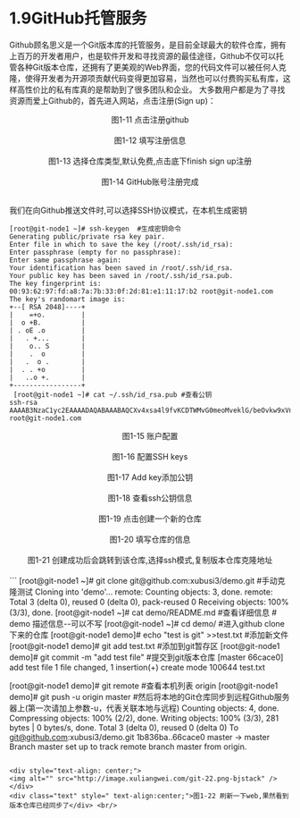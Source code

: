 # 1.9GitHub托管服务
Github顾名思义是一个Git版本库的托管服务，是目前全球最大的软件仓库，拥有上百万的开发者用户，也是软件开发和寻找资源的最佳途径，Github不仅可以托管各种Git版本仓库，还拥有了更美观的Web界面，您的代码文件可以被任何人克隆，使得开发者为开源项贡献代码变得更加容易，当然也可以付费购买私有库，这样高性价比的私有库真的是帮助到了很多团队和企业。
大多数用户都是为了寻找资源而爱上Github的，首先进入网站，点击注册(Sign up)：
<div style="text-align: center;">
<img alt="" src="http://image.xuliangwei.com/git-11.png-bjstack" /></div>
<div class="text" style=" text-align:center;">图1-11 点击注册github</div> <br/>

<div style="text-align: center;">
<img alt="" src="http://image.xuliangwei.com/git-12.png-bjstack" /></div>
<div class="text" style=" text-align:center;">图1-12 填写注册信息</div> <br/>

<div style="text-align: center;">
<img alt="" src="http://image.xuliangwei.com/git-13.png-bjstack" /></div>
<div class="text" style=" text-align:center;">图1-13 选择仓库类型,默认免费,点击底下finish sign up注册
</div> <br/>

<div style="text-align: center;">
<img alt="" src="http://image.xuliangwei.com/git-14.png-bjstack" /></div>
<div class="text" style=" text-align:center;">图1-14 GitHub账号注册完成</div> <br/>

我们在向Github推送文件时,可以选择SSH协议模式，在本机生成密钥
```
[root@git-node1 ~]# ssh-keygen  #生成密钥命令
Generating public/private rsa key pair.
Enter file in which to save the key (/root/.ssh/id_rsa): 
Enter passphrase (empty for no passphrase): 
Enter same passphrase again: 
Your identification has been saved in /root/.ssh/id_rsa.
Your public key has been saved in /root/.ssh/id_rsa.pub.
The key fingerprint is:
00:93:62:97:fd:a8:7a:7b:33:0f:2d:81:e1:11:17:b2 root@git-node1.com
The key's randomart image is:
+--[ RSA 2048]----+
|    =+o.         |
|  o +B.          |
| . oE .o         |
|   . +...        |
|    o.. S        |
|    .  o         |
|   .  o .        |
|  . . +o         |
|   ..o +.        |
+-----------------+
 [root@git-node1 ~]# cat ~/.ssh/id_rsa.pub #查看公钥
ssh-rsa AAAAB3NzaC1yc2EAAAADAQABAAABAQCXv4xsa4l9fvKCDTWMvG0meoMveklG/beOvkw9xVnmFVhTg4qOCVhLXaaQtR1PJnKVhMok1vtYZu+ldAMHsSmHMuUCK2KMNFrZZaEloMeCNRkFY2vhY5XHuUBK2NjwgLjDXCYtIU40UmlFCU974ybWZJaCteIoHstLLQPoG/5PF5gqBOCeNLxkpq35jJTO9JvexeBMr2hG7NSzg9uZEDyRPUwEVY2yYZkq7hlAnR5H4f1X6HPePc64ZWLT3ZyddlK/9EXDLPu2VLMC7lj5mTGrJlQ54TU3dqSYQXzIV88GsdqxfZj8xbb9JOUZJK4KjAvqUkVmtaVFTTM77zCPUJSN root@git-node1.com
```
<div style="text-align: center;">
<img alt="" src="http://image.xuliangwei.com/git-15.png-bjstack" /></div>
<div class="text" style=" text-align:center;">图1-15 账户配置</div> <br/>

<div style="text-align: center;">
<img alt="" src="http://image.xuliangwei.com/git-16.png-bjstack" /></div>
<div class="text" style=" text-align:center;">图1-16 配置SSH keys</div> <br/>

<div style="text-align: center;">
<img alt="" src="http://image.xuliangwei.com/git-17.png-bjstack" /></div>
<div class="text" style=" text-align:center;">图1-17 Add key添加公钥</div> <br/>

<div style="text-align: center;">
<img alt="" src="http://image.xuliangwei.com/git-18.png-bjstack" /></div>
<div class="text" style=" text-align:center;">图1-18 查看ssh公钥信息</div> <br/>

<div style="text-align: center;">
<img alt="" src="http://image.xuliangwei.com/git-19.png-bjstack" /></div>
<div class="text" style=" text-align:center;">图1-19 点击创建一个新的仓库</div> <br/>

<div style="text-align: center;">
<img alt="" src="http://image.xuliangwei.com/git-20.png-bjstack" /></div>
<div class="text" style=" text-align:center;">图1-20 填写仓库的信息</div> <br/>

<div style="text-align: center;">
<img alt="" src="http://image.xuliangwei.com/git-21.png-bjstack" /></div>
<div class="text" style=" text-align:center;">图1-21 创建成功后会跳转到该仓库,选择ssh模式,复制版本仓库克隆地址</div><br/>
```
[root@git-node1 ~]# git clone git@github.com:xubusi3/demo.git  #手动克隆测试
Cloning into 'demo'...
remote: Counting objects: 3, done.
remote: Total 3 (delta 0), reused 0 (delta 0), pack-reused 0
Receiving objects: 100% (3/3), done.
[root@git-node1 ~]# cat demo/README.md  #查看详细信息
# demo
描述信息--可以不写
[root@git-node1 ~]# cd demo/ #进入github clone下来的仓库
[root@git-node1 demo]# echo "test is git" >>test.txt #添加新文件
[root@git-node1 demo]# git add test.txt #添加到git暂存区
[root@git-node1 demo]# git commit -m "add test file" #提交到git版本仓库
[master 66cace0] add test file
 1 file changed, 1 insertion(+)
 create mode 100644 test.txt

[root@git-node1 demo]# git remote  #查看本机列表
origin
[root@git-node1 demo]# git push -u origin master #然后将本地的Git仓库同步到远程Github服务器上(第一次请加上参数-u，代表关联本地与远程) 
Counting objects: 4, done.
Compressing objects: 100% (2/2), done.
Writing objects: 100% (3/3), 281 bytes | 0 bytes/s, done.
Total 3 (delta 0), reused 0 (delta 0)
To git@github.com:xubusi3/demo.git
   1b836ba..66cace0  master -> master
Branch master set up to track remote branch master from origin.
```

<div style="text-align: center;">
<img alt="" src="http://image.xuliangwei.com/git-22.png-bjstack" /></div>
<div class="text" style=" text-align:center;">图1-22 刷新一下web,果然看到版本仓库已经同步了</div> <br/>